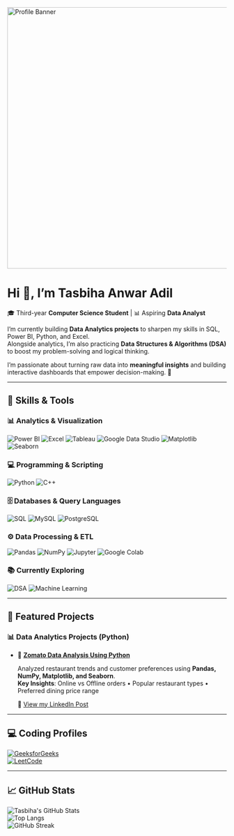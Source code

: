 <img width="2000" height="600" alt="Profile Banner" src="https://github.com/user-attachments/assets/82d3985c-a2cb-4cbb-bfba-1cb3a4f0494b" />

# Hi 👋, I’m **Tasbiha Anwar Adil**  
🎓 Third-year **Computer Science Student** | 📊 Aspiring **Data Analyst**

I’m currently building **Data Analytics projects** to sharpen my skills in SQL, Power BI, Python, and Excel.  
Alongside analytics, I’m also practicing **Data Structures & Algorithms (DSA)** to boost my problem-solving and logical thinking.  

I’m passionate about turning raw data into **meaningful insights** and building interactive dashboards that empower decision-making. 🚀  

---

## 🔧 Skills & Tools

### 📊 Analytics & Visualization
![Power BI](https://img.shields.io/badge/PowerBI-F2C811?style=for-the-badge&logo=powerbi&logoColor=black)
![Excel](https://img.shields.io/badge/Excel-217346?style=for-the-badge&logo=microsoft-excel&logoColor=white)
![Tableau](https://img.shields.io/badge/Tableau-E97627?style=for-the-badge&logo=tableau&logoColor=white)
![Google Data Studio](https://img.shields.io/badge/Google%20Data%20Studio-4285F4?style=for-the-badge&logo=googledatastudio&logoColor=white)
![Matplotlib](https://img.shields.io/badge/Matplotlib-11557c?style=for-the-badge&logo=python&logoColor=white)
![Seaborn](https://img.shields.io/badge/Seaborn-76b900?style=for-the-badge&logo=python&logoColor=white)

### 💻 Programming & Scripting
![Python](https://img.shields.io/badge/Python-3776AB?style=for-the-badge&logo=python&logoColor=white)
![C++](https://img.shields.io/badge/C++-00599C?style=for-the-badge&logo=cplusplus&logoColor=white)

### 🗄️ Databases & Query Languages
![SQL](https://img.shields.io/badge/SQL-003B57?style=for-the-badge&logo=postgresql&logoColor=white)
![MySQL](https://img.shields.io/badge/MySQL-4479A1?style=for-the-badge&logo=mysql&logoColor=white)
![PostgreSQL](https://img.shields.io/badge/PostgreSQL-336791?style=for-the-badge&logo=postgresql&logoColor=white)

### ⚙️ Data Processing & ETL
![Pandas](https://img.shields.io/badge/Pandas-150458?style=for-the-badge&logo=pandas&logoColor=white)
![NumPy](https://img.shields.io/badge/Numpy-013243?style=for-the-badge&logo=numpy&logoColor=white)
![Jupyter](https://img.shields.io/badge/Jupyter-F37626?style=for-the-badge&logo=jupyter&logoColor=white)
![Google Colab](https://img.shields.io/badge/Google%20Colab-F9AB00?style=for-the-badge&logo=googlecolab&logoColor=black)

### 📚 Currently Exploring
![DSA](https://img.shields.io/badge/Data%20Structures%20%26%20Algorithms-FF6F00?style=for-the-badge&logo=algorithm&logoColor=white)
![Machine Learning](https://img.shields.io/badge/Machine%20Learning-102230?style=for-the-badge&logo=scikitlearn&logoColor=white)

---

## 🚀 Featured Projects  

### 📊 Data Analytics Projects (Python)

- 🔹 **[Zomato Data Analysis Using Python](https://github.com/YourUsername/Zomato-Data-Analysis)**
  
  Analyzed restaurant trends and customer preferences using **Pandas, NumPy, Matplotlib, and Seaborn**.  
  **Key Insights**: Online vs Offline orders • Popular restaurant types • Preferred dining price range  

  🔗 [View my LinkedIn Post](https://www.linkedin.com/posts/tasbiha-anwar-adil_zomato-data-analysis-using-python-activity-7362515385423671297-Z1Qv)

---

## 💻 Coding Profiles  

[![GeeksforGeeks](https://img.shields.io/badge/GeeksforGeeks-298D46?logo=geeksforgeeks&logoColor=white&style=for-the-badge)](https://www.geeksforgeeks.org/user/tasbihaan3v0f/)  
[![LeetCode](https://img.shields.io/badge/LeetCode-000000?logo=LeetCode&logoColor=%23d16c06&style=for-the-badge)](https://leetcode.com/u/tasbihaanwaradil/)

---

## 📈 GitHub Stats  

![Tasbiha's GitHub Stats](https://github-readme-stats.vercel.app/api?username=tasbihaanwaradil&show_icons=true&theme=radical)  
![Top Langs](https://github-readme-stats.vercel.app/api/top-langs/?username=tasbihaanwaradil&layout=compact&theme=radical)  
![GitHub Streak](https://streak-stats.demolab.com?user=tasbihaanwaradil&theme=radical&border_radius=5)  
